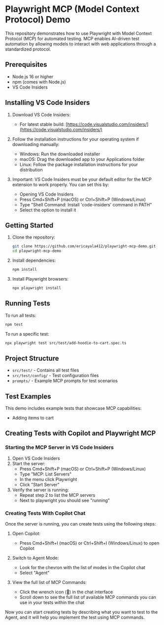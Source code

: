 # Playwright MCP (Model Context Protocol) Demo

This repository demonstrates how to use Playwright with Model Context Protocol (MCP) for automated testing. MCP enables AI-driven test automation by allowing models to interact with web applications through a standardized protocol.

## Prerequisites

- Node.js 16 or higher
- npm (comes with Node.js)
- VS Code Insiders

## Installing VS Code Insiders

1. Download VS Code Insiders:
   - For latest stable build: [https://code.visualstudio.com/insiders/](https://code.visualstudio.com/insiders/)

2. Follow the installation instructions for your operating system if downloading manually:
   - Windows: Run the downloaded installer
   - macOS: Drag the downloaded app to your Applications folder
   - Linux: Follow the package installation instructions for your distribution

3. Important: VS Code Insiders must be your default editor for the MCP extension to work properly. You can set this by:
   - Opening VS Code Insiders
   - Press Cmd+Shift+P (macOS) or Ctrl+Shift+P (Windows/Linux)
   - Type "Shell Command: Install 'code-insiders' command in PATH"
   - Select the option to install it

## Getting Started

1. Clone the repository:
   ```bash
   git clone https://github.com/ericayala412/playwright-mcp-demo.git
   cd playwright-mcp-demo
   ```

2. Install dependencies:
   ```bash
   npm install
   ```

3. Install Playwright browsers:
   ```bash
   npx playwright install
   ```

## Running Tests

To run all tests:
```bash
npm test
```

To run a specific test:
```bash
npx playwright test src/test/add-hoodie-to-cart.spec.ts
```

## Project Structure

- `src/test/` - Contains all test files
- `src/test/config/` - Test configuration files
- `prompts/` - Example MCP prompts for test scenarios

## Test Examples

This demo includes example tests that showcase MCP capabilities:
- Adding items to cart

## Creating Tests with Copilot and Playwright MCP

### Starting the MCP Server in VS Code Insiders

1. Open VS Code Insiders
2. Start the server:
   - Press Cmd+Shift+P (macOS) or Ctrl+Shift+P (Windows/Linux)
   - Type "MCP: List Servers"
   - In the menu click Playwright
   - Click "Start Server"
3. Verify the server is running:
   - Repeat step 2 to list the MCP servers
   - Next to playwright you should see "running"

### Creating Tests With Copilot Chat

Once the server is running, you can create tests using the following steps:

1. Open Copilot:
   - Press Cmd+Shift+I (macOS) or Ctrl+Shift+I (Windows/Linux) to open Copilot

2. Switch to Agent Mode:
   - Look for the chevron with the list of modes in the Copilot chat
   - Select "Agent"

3. View the full list of MCP Commands:
   - Click the wrench icon (🔧) in the chat interface
   - Scroll down to see the full list of available MCP commands you can use in your tests within the chat

Now you can start creating tests by describing what you want to test to the Agent, and it will help you implement the test using MCP commands. 